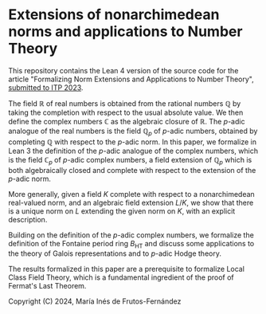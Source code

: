 # Extensions of nonarchimedean norms and applications to Number Theory

This repository contains the Lean 4 version of the source code for the article "Formalizing Norm Extensions and Applications to Number Theory", [submitted to ITP 2023](https://mizar.uwb.edu.pl/ITP2023/).

The field $\mathbb{R}$ of real numbers is obtained from the rational numbers 
$\mathbb{Q}$ by taking the completion with respect to the usual absolute value. We then define the complex numbers $\mathbb{C}$ as the algebraic closure of $\mathbb{R}$. The $p$-adic analogue of the real numbers is the field $\mathbb{Q}_p$ of $p$-adic numbers, obtained by completing $\mathbb{Q}$ with respect to the $p$-adic norm. In this paper, we formalize in Lean 3 the definition of the $p$-adic analogue of the complex numbers, which is the field $\mathbb{C}_p$ of $p$-adic complex numbers, a field extension of $\mathbb{Q}_p$ which is both algebraically closed and complete with respect to the extension of the  $p$-adic norm.

More generally, given a field $K$ complete with respect to a nonarchimedean real-valued norm, and an algebraic field extension  $L/K$, we show that there is a unique norm on $L$ extending the given norm on $K$, with an explicit description.

Building on the definition of the $p$-adic complex numbers, we formalize the definition of the Fontaine period ring $B_{\text{HT}}$ and discuss some applications to the theory of Galois representations and to $p$-adic Hodge theory.

The results formalized in this paper are a prerequisite to formalize Local Class Field Theory, which is a fundamental ingredient of the proof of Fermat's Last Theorem.

Copyright (C) 2024, María Inés de Frutos-Fernández
